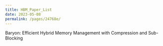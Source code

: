 ```yaml
---
title: HBM_Paper_List
date: 2023-05-08 
permalink: /pages/24768e/
---
```

Baryon: Efficient Hybrid Memory Management with Compression and Sub-Blocking
